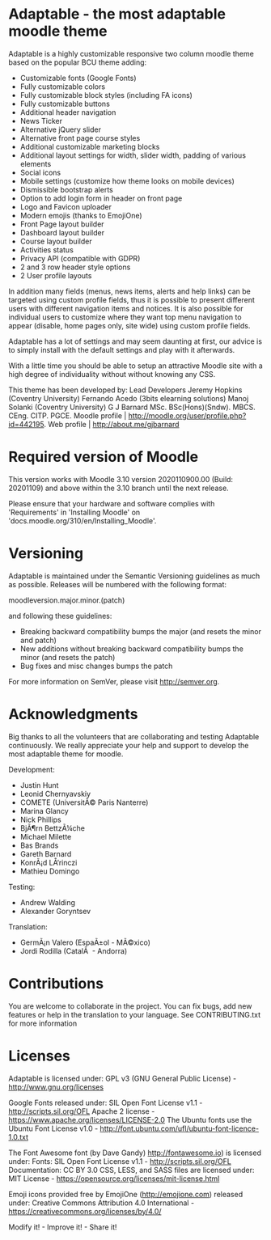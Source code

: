 Adaptable - the most adaptable moodle theme
===========================================

Adaptable is a highly customizable responsive two column moodle theme based on the popular BCU theme adding:

- Customizable fonts (Google Fonts)
- Fully customizable colors
- Fully customizable block styles (including FA icons)
- Fully customizable buttons
- Additional header navigation
- News Ticker
- Alternative jQuery slider
- Alternative front page course styles
- Additional customizable marketing blocks
- Additional layout settings for width, slider width, padding of
  various elements
- Social icons
- Mobile settings (customize how theme looks on mobile devices)
- Dismissible bootstrap alerts
- Option to add login form in header on front page
- Logo and Favicon uploader
- Modern emojis (thanks to EmojiOne)
- Front Page layout builder
- Dashboard layout builder
- Course layout builder
- Activities status
- Privacy API (compatible with GDPR)
- 2 and 3 row header style options 
- 2 User profile layouts

In addition many fields (menus, news items, alerts and help links) can be targeted using custom profile fields, thus it is possible
to present different users with different navigation items and notices. It is also possible for individual users to customize where
they want top menu navigation to appear (disable, home pages only, site wide) using custom profile fields.

Adaptable has a lot of settings and may seem daunting at first, our advice is to simply install with the default settings and play
with it afterwards.

With a little time you should be able to setup an attractive Moodle site with a high degree of individuality without without
knowing any CSS.

This theme has been developed by:
Lead Developers
Jeremy Hopkins (Coventry University)
Fernando Acedo (3bits elearning solutions)
Manoj Solanki (Coventry University)
G J Barnard MSc. BSc(Hons)(Sndw). MBCS. CEng. CITP. PGCE.  Moodle profile | http://moodle.org/user/profile.php?id=442195.  Web profile | http://about.me/gjbarnard

Required version of Moodle
==========================
This version works with Moodle 3.10 version 2020110900.00 (Build: 20201109) and above within the 3.10 branch until the next release.

Please ensure that your hardware and software complies with 'Requirements' in 'Installing Moodle' on
'docs.moodle.org/310/en/Installing_Moodle'.


Versioning
==========
Adaptable is maintained under the Semantic Versioning guidelines as much as possible. Releases will be numbered with the
following format:

moodleversion.major.minor.(patch)

and following these guidelines:
- Breaking backward compatibility bumps the major (and resets the minor and patch)
- New additions without breaking backward compatibility bumps the minor (and resets the patch)
- Bug fixes and misc changes bumps the patch

For more information on SemVer, please visit http://semver.org.


Acknowledgments
===============
Big thanks to all the volunteers that are collaborating and testing Adaptable continuously. We really appreciate your help and
support to develop the most adaptable theme for moodle.

Development:
- Justin Hunt
- Leonid Chernyavskiy
- COMETE (UniversitÃ© Paris Nanterre)
- Marina Glancy
- Nick Phillips
- BjÃ¶rn BettzÃ¼che
- Michael Milette
- Bas Brands
- Gareth Barnard
- KonrÃ¡d LÅ‘rinczi
- Mathieu Domingo

Testing:
- Andrew Walding
- Alexander Goryntsev

Translation:
- GermÃ¡n Valero (EspaÃ±ol - MÃ©xico)
- Jordi Rodilla (CatalÃ   - Andorra)


Contributions
=============
You are welcome to collaborate in the project. You can fix bugs, add new features or help in the translation to your language.
See CONTRIBUTING.txt for more information


Licenses
========
Adaptable is licensed under:
GPL v3 (GNU General Public License) - http://www.gnu.org/licenses

Google Fonts released under:
SIL Open Font License v1.1 - http://scripts.sil.org/OFL
Apache 2 license - https://www.apache.org/licenses/LICENSE-2.0
The Ubuntu fonts use the Ubuntu Font License v1.0 - http://font.ubuntu.com/ufl/ubuntu-font-licence-1.0.txt

The Font Awesome font (by Dave Gandy) http://fontawesome.io) is licensed under:
Fonts: SIL Open Font License v1.1 - http://scripts.sil.org/OFL
Documentation: CC BY 3.0
CSS, LESS, and SASS files are licensed under:
MIT License - https://opensource.org/licenses/mit-license.html

Emoji icons provided free by EmojiOne (http://emojione.com) released under:
Creative Commons Attribution 4.0 International - https://creativecommons.org/licenses/by/4.0/

Modify it! - Improve it! - Share it!

